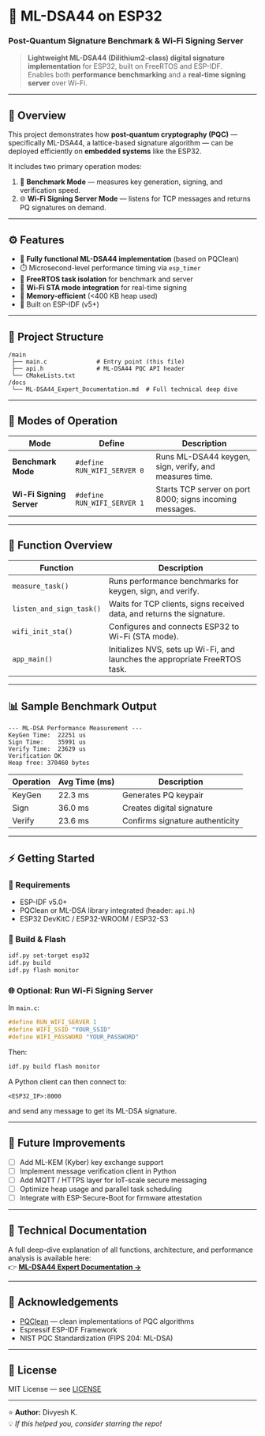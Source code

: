 # 🔐 ML-DSA44 on ESP32  
### Post-Quantum Signature Benchmark & Wi-Fi Signing Server

> **Lightweight ML-DSA44 (Dilithium2-class) digital signature implementation** for ESP32, built on FreeRTOS and ESP-IDF.  
> Enables both **performance benchmarking** and a **real-time signing server** over Wi-Fi.

---

## 🚀 Overview
This project demonstrates how **post-quantum cryptography (PQC)** — specifically ML-DSA44, a lattice-based signature algorithm — can be deployed efficiently on **embedded systems** like the ESP32.

It includes two primary operation modes:
1. 🧮 **Benchmark Mode** — measures key generation, signing, and verification speed.  
2. 🌐 **Wi-Fi Signing Server Mode** — listens for TCP messages and returns PQ signatures on demand.

---

## ⚙️ Features
- 🧩 **Fully functional ML-DSA44 implementation** (based on PQClean)
- ⏱️ Microsecond-level performance timing via `esp_timer`
- 🔄 **FreeRTOS task isolation** for benchmark and server
- 📶 **Wi-Fi STA mode integration** for real-time signing
- 🧠 **Memory-efficient** (<400 KB heap used)
- 🧰 Built on ESP-IDF (v5+)

---

## 🧱 Project Structure

```
/main
 ├── main.c              # Entry point (this file)
 ├── api.h               # ML-DSA44 PQC API header
 └── CMakeLists.txt
/docs
 └── ML-DSA44_Expert_Documentation.md  # Full technical deep dive
```

---

## 🧠 Modes of Operation

| Mode | Define | Description |
|------|---------|-------------|
| **Benchmark Mode** | `#define RUN_WIFI_SERVER 0` | Runs ML-DSA44 keygen, sign, verify, and measures time. |
| **Wi-Fi Signing Server** | `#define RUN_WIFI_SERVER 1` | Starts TCP server on port 8000; signs incoming messages. |

---

## 🧩 Function Overview

| Function | Description |
|-----------|--------------|
| `measure_task()` | Runs performance benchmarks for keygen, sign, and verify. |
| `listen_and_sign_task()` | Waits for TCP clients, signs received data, and returns the signature. |
| `wifi_init_sta()` | Configures and connects ESP32 to Wi-Fi (STA mode). |
| `app_main()` | Initializes NVS, sets up Wi-Fi, and launches the appropriate FreeRTOS task. |

---

## 📊 Sample Benchmark Output

```
--- ML-DSA Performance Measurement ---
KeyGen Time:  22251 us
Sign Time:    35991 us
Verify Time:  23629 us
Verification OK
Heap free: 370460 bytes
```

| Operation | Avg Time (ms) | Description |
|------------|---------------|--------------|
| KeyGen | 22.3 ms | Generates PQ keypair |
| Sign | 36.0 ms | Creates digital signature |
| Verify | 23.6 ms | Confirms signature authenticity |

---

## ⚡ Getting Started

### 🧰 Requirements
- ESP-IDF v5.0+
- PQClean or ML-DSA library integrated (header: `api.h`)
- ESP32 DevKitC / ESP32-WROOM / ESP32-S3

### 🔧 Build & Flash
```bash
idf.py set-target esp32
idf.py build
idf.py flash monitor
```

### 🌐 Optional: Run Wi-Fi Signing Server
In `main.c`:
```c
#define RUN_WIFI_SERVER 1
#define WIFI_SSID "YOUR_SSID"
#define WIFI_PASSWORD "YOUR_PASSWORD"
```
Then:
```bash
idf.py build flash monitor
```

A Python client can then connect to:
```
<ESP32_IP>:8000
```
and send any message to get its ML-DSA signature.

---

## 🧩 Future Improvements
- [ ] Add ML-KEM (Kyber) key exchange support  
- [ ] Implement message verification client in Python  
- [ ] Add MQTT / HTTPS layer for IoT-scale secure messaging  
- [ ] Optimize heap usage and parallel task scheduling  
- [ ] Integrate with ESP-Secure-Boot for firmware attestation  

---

## 🔬 Technical Documentation
A full deep-dive explanation of all functions, architecture, and performance analysis is available here:  
👉 [**ML-DSA44 Expert Documentation →**](../../wiki/ML-DSA44-Expert-Documentation)

---

## 🧠 Acknowledgements
- [PQClean](https://github.com/pqclean/pqclean) — clean implementations of PQC algorithms  
- Espressif ESP-IDF Framework  
- NIST PQC Standardization (FIPS 204: ML-DSA)

---

## 📄 License
MIT License — see [LICENSE](LICENSE)

---
⭐ **Author:** Divyesh K.  
💡 *If this helped you, consider starring the repo!*
